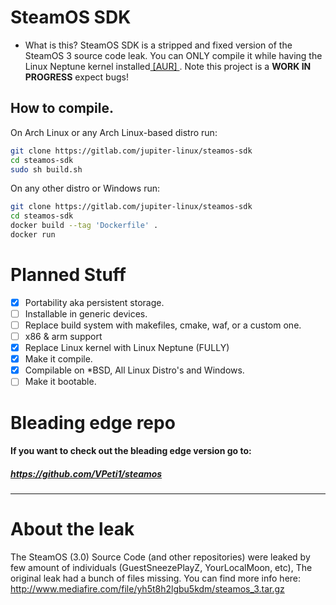 # SteamOS SDK
- What is this?
SteamOS SDK is a stripped and fixed version of the SteamOS 3 source code leak. You can ONLY compile it
while having the Linux Neptune kernel installed[ [AUR] ](https://aur.archlinux.org/packages/linux-neptune-65).
Note this project is a **WORK IN PROGRESS** expect bugs!

## How to compile.
On Arch Linux or any Arch Linux-based distro run:
```bash
git clone https://gitlab.com/jupiter-linux/steamos-sdk
cd steamos-sdk
sudo sh build.sh
```
On any other distro or Windows run:
```bash
git clone https://gitlab.com/jupiter-linux/steamos-sdk
cd steamos-sdk
docker build --tag 'Dockerfile' .
docker run
```

# Planned Stuff
- [X] Portability aka persistent storage.
- [ ] Installable in generic devices.
- [ ] Replace build system with makefiles, cmake, waf, or a custom one.
- [ ] x86 & arm support 
- [X] Replace Linux kernel with Linux Neptune (FULLY)
- [X] Make it compile.
- [X] Compilable on *BSD, All Linux Distro's and Windows.
- [ ] Make it bootable.

# Bleading edge repo
#### If you want to check out the bleading edge version go to:
##### https://github.com/VPeti1/steamos

---
# About the leak
The SteamOS (3.0) Source Code (and other repositories) were leaked by few amount of individuals (GuestSneezePlayZ, YourLocalMoon, etc), The original leak had a bunch of files missing.
You can find more info here: http://www.mediafire.com/file/yh5t8h2lgbu5kdm/steamos_3.tar.gz
